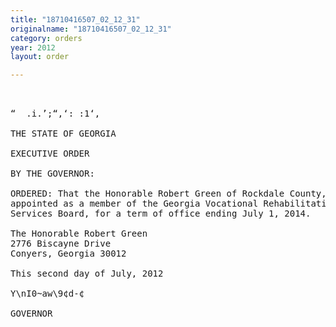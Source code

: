 ```yaml
---
title: "18710416507_02_12_31"
originalname: "18710416507_02_12_31"
category: orders
year: 2012
layout: order

---
```

<pre>
 

“  .i.’;“,‘: :1‘,

THE STATE OF GEORGIA

EXECUTIVE ORDER

BY THE GOVERNOR:

ORDERED: That the Honorable Robert Green of Rockdale County, Georgia, is
appointed as a member of the Georgia Vocational Rehabilitation
Services Board, for a term of office ending July 1, 2014.

The Honorable Robert Green
2776 Biscayne Drive
Conyers, Georgia 30012

This second day of July, 2012

Y\nI0~aw\9¢d-¢

GOVERNOR

</pre>
